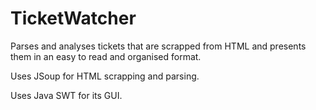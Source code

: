 TicketWatcher
=============
Parses and analyses tickets that are scrapped from HTML and presents them in an easy to read 
and organised format.

Uses JSoup for HTML scrapping and parsing.

Uses Java SWT for its GUI.
